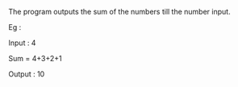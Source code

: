 The program outputs the sum of the numbers till the number input.

Eg :

Input : 4

Sum = 4+3+2+1

Output : 10